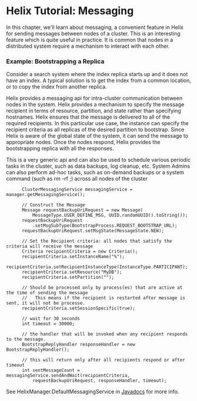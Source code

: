 <!---
Licensed to the Apache Software Foundation (ASF) under one
or more contributor license agreements.  See the NOTICE file
distributed with this work for additional information
regarding copyright ownership.  The ASF licenses this file
to you under the Apache License, Version 2.0 (the
"License"); you may not use this file except in compliance
with the License.  You may obtain a copy of the License at

  http://www.apache.org/licenses/LICENSE-2.0

Unless required by applicable law or agreed to in writing,
software distributed under the License is distributed on an
"AS IS" BASIS, WITHOUT WARRANTIES OR CONDITIONS OF ANY
KIND, either express or implied.  See the License for the
specific language governing permissions and limitations
under the License.
-->

# Helix Tutorial: Messaging

In this chapter, we\'ll learn about messaging, a convenient feature in Helix for sending messages between nodes of a cluster.  This is an interesting feature which is quite useful in practice. It is common that nodes in a distributed system require a mechanism to interact with each other.  

### Example: Bootstrapping a Replica

Consider a search system  where the index replica starts up and it does not have an index. A typical solution is to get the index from a common location, or to copy the index from another replica.

Helix provides a messaging api for intra-cluster communication between nodes in the system.  Helix provides a mechanism to specify the message recipient in terms of resource, partition, and state rather than specifying hostnames.  Helix ensures that the message is delivered to all of the required recipients. In this particular use case, the instance can specify the recipient criteria as all replicas of the desired partition to bootstrap.
Since Helix is aware of the global state of the system, it can send the message to appropriate nodes. Once the nodes respond, Helix provides the bootstrapping replica with all the responses.

This is a very generic api and can also be used to schedule various periodic tasks in the cluster, such as data backups, log cleanup, etc.
System Admins can also perform ad-hoc tasks, such as on-demand backups or a system command (such as rm -rf ;) across all nodes of the cluster

```
      ClusterMessagingService messagingService = manager.getMessagingService();

      // Construct the Message
      Message requestBackupUriRequest = new Message(
          MessageType.USER_DEFINE_MSG, UUID.randomUUID().toString());
      requestBackupUriRequest
          .setMsgSubType(BootstrapProcess.REQUEST_BOOTSTRAP_URL);
      requestBackupUriRequest.setMsgState(MessageState.NEW);

      // Set the Recipient criteria: all nodes that satisfy the criteria will receive the message
      Criteria recipientCriteria = new Criteria();
      recipientCriteria.setInstanceName("%");
      recipientCriteria.setRecipientInstanceType(InstanceType.PARTICIPANT);
      recipientCriteria.setResource("MyDB");
      recipientCriteria.setPartition("");

      // Should be processed only by process(es) that are active at the time of sending the message
      //   This means if the recipient is restarted after message is sent, it will not be processe.
      recipientCriteria.setSessionSpecific(true);

      // wait for 30 seconds
      int timeout = 30000;

      // the handler that will be invoked when any recipient responds to the message.
      BootstrapReplyHandler responseHandler = new BootstrapReplyHandler();

      // this will return only after all recipients respond or after timeout
      int sentMessageCount = messagingService.sendAndWait(recipientCriteria,
          requestBackupUriRequest, responseHandler, timeout);
```

See HelixManager.DefaultMessagingService in [Javadocs](./apidocs/reference/org/apache/helix/messaging/DefaultMessagingService.html) for more info.

